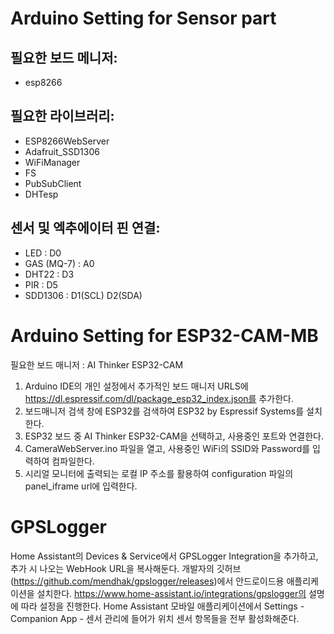 # Arduino Setting for Sensor part

## 필요한 보드 메니저:
- esp8266

## 필요한 라이브러리:
- ESP8266WebServer
- Adafruit_SSD1306
- WiFiManager
- FS
- PubSubClient
- DHTesp

## 센서 및 엑추에이터 핀 연결:
- LED : D0
- GAS (MQ-7) : A0
- DHT22 : D3
- PIR : D5
- SDD1306 : D1(SCL) D2(SDA)

# Arduino Setting for ESP32-CAM-MB

필요한 보드 매니저 : AI Thinker ESP32-CAM

1. Arduino IDE의 개인 설정에서 추가적인 보드 매니저 URLS에 https://dl.espressif.com/dl/package_esp32_index.json를 추가한다.
2. 보드매니저 검색 창에 ESP32를 검색하여 ESP32 by Espressif Systems를 설치한다.
3. ESP32 보드 중 AI Thinker ESP32-CAM을 선택하고, 사용중인 포트와 연결한다.
4. CameraWebServer.ino 파일을 열고, 사용중인 WiFi의 SSID와 Password를 입력하여 컴파일한다.
5. 시리얼 모니터에 출력되는 로컬 IP 주소를 활용하여 configuration 파일의 panel_iframe url에 입력한다.

# GPSLogger

Home Assistant의 Devices & Service에서 GPSLogger Integration을 추가하고, 추가 시 나오는 WebHook URL을 복사해둔다.
개발자의 깃허브(https://github.com/mendhak/gpslogger/releases)에서 안드로이드용 애플리케이션을 설치한다.
https://www.home-assistant.io/integrations/gpslogger의 설명에 따라 설정을 진행한다.
Home Assistant 모바일 애플리케이션에서 Settings - Companion App - 센서 관리에 들어가 위치 센서 항목들을 전부 활성화해준다.
